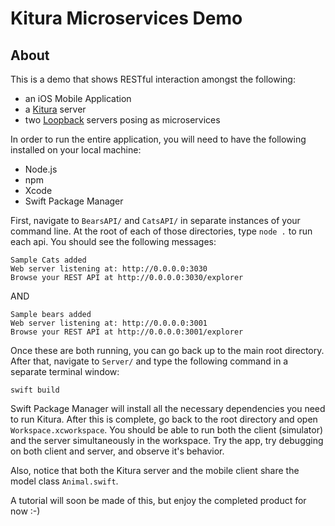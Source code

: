 # Kitura Microservices Demo

## About 

This is a demo that shows RESTful interaction amongst the following:

* an iOS Mobile Application
* a [Kitura](http://kitura.io) server 
* two [Loopback](http://loopback.io) servers posing as microservices

In order to run the entire application, you will need to have the following installed on your local machine:

* Node.js
* npm
* Xcode
* Swift Package Manager

First, navigate to `BearsAPI/` and `CatsAPI/` in separate instances of your command line. At the root of each of those directories, type `node .` to run each api. You should see the following messages:

```
Sample Cats added
Web server listening at: http://0.0.0.0:3030
Browse your REST API at http://0.0.0.0:3030/explorer
```

AND

```
Sample bears added
Web server listening at: http://0.0.0.0:3001
Browse your REST API at http://0.0.0.0:3001/explorer
```

Once these are both running, you can go back up to the main root directory. After that, navigate to `Server/` and type the following command in a separate terminal window:

```
swift build
```

Swift Package Manager will install all the necessary dependencies you need to run Kitura. After this is complete, go back to the root directory and open `Workspace.xcworkspace`. You should be able to run both the client (simulator) and the server simultaneously in the workspace. Try the app, try debugging on both client and server, and observe it's behavior.

Also, notice that both the Kitura server and the mobile client share the model class `Animal.swift`.

A tutorial will soon be made of this, but enjoy the completed product for now :-)
